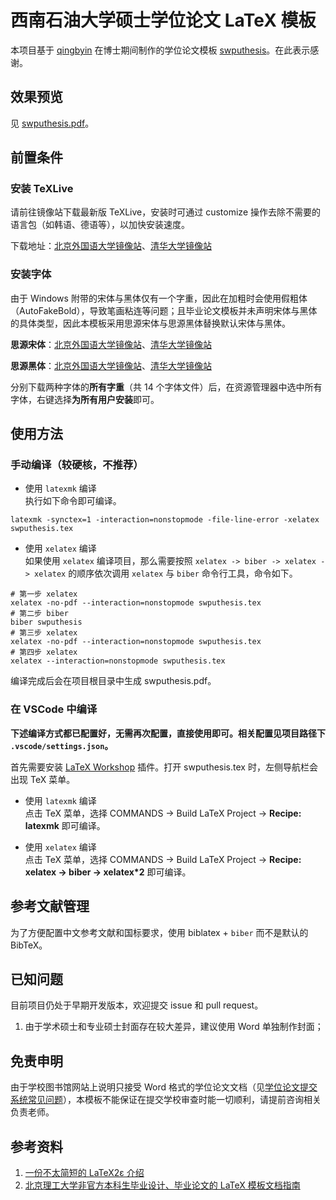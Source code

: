 # 西南石油大学硕士学位论文 LaTeX 模板

本项目基于 [qingbyin](https://github.com/qingbyin) 在博士期间制作的学位论文模板 [swputhesis](https://github.com/qingbyin/swputhesis)。在此表示感谢。

## 效果预览
见 [swputhesis.pdf](https://github.com/sudrizzz/swputhesis/blob/main/swputhesis.pdf)。

## 前置条件

### 安装 TeXLive
请前往镜像站下载最新版 TeXLive，安装时可通过 customize 操作去除不需要的语言包（如韩语、德语等），以加快安装速度。

下载地址：[北京外国语大学镜像站](https://mirrors.bfsu.edu.cn/CTAN/systems/texlive/Images/)、[清华大学镜像站](https://mirrors.tuna.tsinghua.edu.cn/CTAN/systems/texlive/Images/)

### 安装字体
由于 Windows 附带的宋体与黑体仅有一个字重，因此在加粗时会使用假粗体（AutoFakeBold），导致笔画粘连等问题；且毕业论文模板并未声明宋体与黑体的具体类型，因此本模板采用思源宋体与思源黑体替换默认宋体与黑体。

**思源宋体**：[北京外国语大学镜像站](https://mirrors.bfsu.edu.cn/adobe-fonts/source-han-serif/SubsetOTF/CN/)、[清华大学镜像站](https://mirrors.tuna.tsinghua.edu.cn/adobe-fonts/source-han-serif/SubsetOTF/CN/)

**思源黑体**：[北京外国语大学镜像站](https://mirrors.bfsu.edu.cn/adobe-fonts/source-han-sans/SubsetOTF/CN/)、[清华大学镜像站](https://mirrors.tuna.tsinghua.edu.cn/adobe-fonts/source-han-sans/SubsetOTF/CN/)

分别下载两种字体的**所有字重**（共 14 个字体文件）后，在资源管理器中选中所有字体，右键选择**为所有用户安装**即可。

## 使用方法
### 手动编译（较硬核，不推荐）

- 使用 `latexmk` 编译  
执行如下命令即可编译。  
```shell
latexmk -synctex=1 -interaction=nonstopmode -file-line-error -xelatex swputhesis.tex
```

- 使用 `xelatex` 编译  
如果使用 `xelatex` 编译项目，那么需要按照 `xelatex -> biber -> xelatex -> xelatex` 的顺序依次调用 `xelatex` 与 `biber` 命令行工具，命令如下。
```shell
# 第一步 xelatex
xelatex -no-pdf --interaction=nonstopmode swputhesis.tex
# 第二步 biber
biber swputhesis
# 第三步 xelatex
xelatex -no-pdf --interaction=nonstopmode swputhesis.tex
# 第四步 xelatex
xelatex --interaction=nonstopmode swputhesis.tex
```

编译完成后会在项目根目录中生成 swputhesis.pdf。

### 在 VSCode 中编译

**下述编译方式都已配置好，无需再次配置，直接使用即可。相关配置见项目路径下 `.vscode/settings.json`。**  

首先需要安装 [LaTeX Workshop](https://marketplace.visualstudio.com/items?itemName=James-Yu.latex-workshop) 插件。打开 swputhesis.tex 时，左侧导航栏会出现 TeX 菜单。

- 使用 `latexmk` 编译  
点击 TeX 菜单，选择 COMMANDS -> Build LaTeX Project -> **Recipe: latexmk** 即可编译。

- 使用 `xelatex` 编译  
点击 TeX 菜单，选择 COMMANDS -> Build LaTeX Project -> **Recipe: xelatex -> biber -> xelatex\*2** 即可编译。

## 参考文献管理
为了方便配置中文参考文献和国标要求，使用 biblatex + `biber` 而不是默认的 BibTeX。

## 已知问题
目前项目仍处于早期开发版本，欢迎提交 issue 和 pull request。
1. 由于学术硕士和专业硕士封面存在较大差异，建议使用 Word 单独制作封面；

## 免责申明
由于学校图书馆网站上说明只接受 Word 格式的学位论文文档（见[学位论文提交系统常见问题](https://lib.swpu.edu.cn/95_80/mason/0317x/faq.html?q=13#a)），本模板不能保证在提交学校审查时能一切顺利，请提前咨询相关负责老师。

## 参考资料

1. [一份不太简短的 LaTeX2ε 介绍](https://mirrors.bfsu.edu.cn/CTAN/info/lshort/chinese/lshort-zh-cn.pdf)
2. [北京理工大学非官方本科生毕业设计、毕业论文的 LaTeX 模板文档指南](https://bithesis.spencerwoo.com/Guide/2-Usage/Downloading-and-using-templates.html#%E4%BD%BF%E7%94%A8-vs-code-%E6%92%B0%E5%86%99%E4%B8%8E%E7%BC%96%E8%AF%91-latex-%E6%A8%A1%E6%9D%BF)
